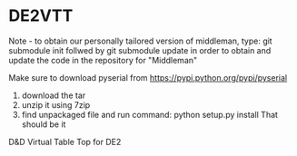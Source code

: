 DE2VTT
======

Note - to obtain our personally tailored version of middleman, type:
	git submodule init
follwed by
	git submodule update
in order to obtain and update the code in the repository for "Middleman"

Make sure to download pyserial from https://pypi.python.org/pypi/pyserial
1) download the tar
2) unzip it using 7zip
3) find unpackaged file and run command:
	python setup.py install 
That should be it

D&amp;D Virtual Table Top for DE2
